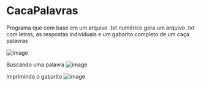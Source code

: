 # CacaPalavras
Programa que com base em um arquivo .txt numérico gera um arquivo .txt com letras,  as respostas individuais e um gabarito completo de um caça palavras

![image](https://user-images.githubusercontent.com/59587342/164949784-f66977cf-b2d4-4c37-a37b-dd958673accc.png)

Buscando uma palavra
![image](https://user-images.githubusercontent.com/59587342/164949811-a4f50364-a021-48b8-a903-b325b1752fc0.png)

Imprimindo o gabarito
![image](https://user-images.githubusercontent.com/59587342/164949816-fabe6d5d-8446-43ae-92eb-19335f946797.png)

